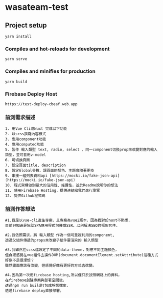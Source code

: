 # wasateam-test

## Project setup
```
yarn install
```
### Compiles and hot-reloads for development
```
yarn serve
```
### Compiles and minifies for production
```
yarn build
```
### Firebase Deploy Host
```
https://test-deploy-cbeaf.web.app

```
### 前測需求描述

```
1. 用Vue Cli或Nuxt 完成以下功能  
2. 以scss撰寫內容樣式
3. 應用component功能
4. 應用computed功能
5. 製作 輸入類型 text, radio, select 、同一component切換prop來改變對應的輸入類型，並可套用v-model
6. 可切換頁面
7. 設定頁面title, description
8. 設定Global參數、讓頁面的顏色、主題會隨著更換
9. 串接一組列表資料api [https://mocki.io/fake-json-api](https://mocki.io/fake-json-api)
10. 程式架構做到最大的沿用性、維護性，並於Readme說明你的想法
11. 使用Firebase Hosting，提供連結給我們進行瀏覽
12. 提供Github程式碼
```

### 前測作答想法
```
#1.我是以vue-cli產生專案，且專案為vue2版本，因為我對於nuxt不熟悉，
目前只知道是協助SPA應用程式包裝成SSR，以利解決SEO的框架套件。

#2.我依照需求，將 輸入類型 作為一個可重複利用的component,
透過父組件傳遞的props來改變子組件要渲染的 輸入類型

#3.我雖然在scss檔設定了不同的data-theme，對應不同主題顏色，
但自認感覺在vue組件去操作DOM(document.documentElement.setAttribute)這種方式好像不是很理想？
雖然畫面應該有改變，但感覺好像有更好的方式去改變。

#4.因為第一次用firebase hosting,所以僅只於按照網路上的資料，
在firebase創建專案與部署空間後，
透過npm run build打包成靜態檔案，
透過firebase deploy直接部署。
```


